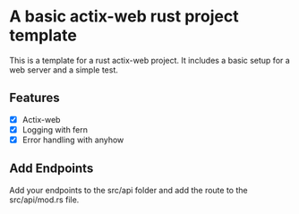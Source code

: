 # A basic actix-web rust project template
This is a template for a rust actix-web project. It includes a basic setup for a web server and a simple test.

## Features
- [x] Actix-web
- [x] Logging with fern
- [x] Error handling with anyhow

## Add Endpoints
Add your endpoints to the src/api folder and add the route to the src/api/mod.rs file.